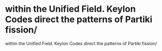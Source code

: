 # within the Unified Field. Keylon Codes direct the patterns of Partiki fission/

within the Unified Field. Keylon Codes direct the patterns of Partiki fission/